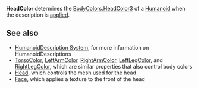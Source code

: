 **HeadColor** determines the [BodyColors.HeadColor3](https://developer.roblox.com/en-us/api-reference/property/BodyColors/HeadColor3) of a [Humanoid](https://developer.roblox.com/en-us/api-reference/class/Humanoid) when the description is [applied](https://developer.roblox.com/en-us/api-reference/function/Humanoid/ApplyDescription).

See also
--------

*   [HumanoidDescription System](https://developer.roblox.com/en-us/articles/humanoiddescription-system), for more information on HumanoidDescriptions
*   [TorsoColor](https://developer.roblox.com/en-us/api-reference/property/HumanoidDescription/TorsoColor), [LeftArmColor](https://developer.roblox.com/en-us/api-reference/property/HumanoidDescription/LeftArmColor), [RightArmColor](https://developer.roblox.com/en-us/api-reference/property/HumanoidDescription/RightArmColor), [LeftLegColor](https://developer.roblox.com/en-us/api-reference/property/HumanoidDescription/LeftLegColor), and [RightLegColor](https://developer.roblox.com/en-us/api-reference/property/HumanoidDescription/RightLegColor), which are similar properties that also control body colors
*   [Head](https://developer.roblox.com/en-us/api-reference/property/HumanoidDescription/Head), which controls the mesh used for the head
*   [Face](https://developer.roblox.com/en-us/api-reference/property/HumanoidDescription/Face), which applies a texture to the front of the head